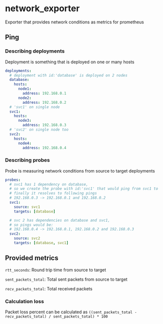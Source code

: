 # network_exporter
Exporter that provides network conditions as metrics for prometheus

## Ping

### Describing deployments
Deployment is something that is deployed on one or many hosts
```yaml
deployments:
  # deployment with id:'database' is deployed on 2 nodes
  database:
    hosts:
      node1:
        address: 192.168.0.1
      node2:
        address: 192.168.0.2
  # 'svc1' on single node
  svc1:
    hosts:
      node3:
        address: 192.168.0.3
  # 'svc2' on single node too
  svc2:
    hosts:
      node4:
        address: 192.168.0.4
```

### Describing probes
Probe is measuring network conditions from source to target deployments
```yaml
probes:
  # svc1 has 1 dependency on database,
  # so we create the probe with id:'svc1' that would ping from svc1 to database deployments hosts
  # finally it resolves to following pings 
  # 192.168.0.3 -> 192.168.0.1 and 192.168.0.2
  svc1: 
    source: svc1 
    targets: [database] 

  # svc 2 has dependencies on database and svc1,
  # so pings would be:
  # 192.168.0.4 -> 192.168.0.1, 192.168.0.2 and 192.168.0.3
  svc2:
    source: svc2
    targets: [database, svc1]
```

## Provided metrics
`rtt_seconds`: Round trip time from source to target

`sent_packets_total`: Total sent packets from source to target

`recv_packets_total`: Total received packets

### Calculation loss
Packet loss percent can be calculated as `((sent_packets_total - recv_packets_total) / sent_packets_total) * 100`